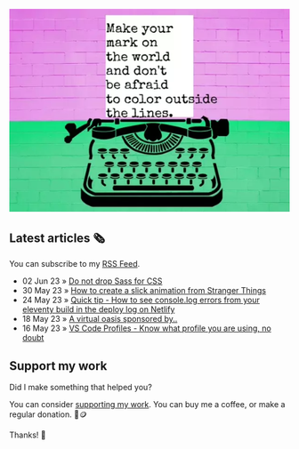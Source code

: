 ![animated image showing a typewriter typing out the following message: leave your mark on the world and dont be afraid to color outside of the lines. The word outside goes outside of the piece of paper](img/mark-on-the-world.webp)

## Latest articles 🗞️

You can subscribe to my [RSS Feed](https://www.roboleary.net/feed.xml).

<!-- BLOG:START -->
 - 02 Jun 23 » [Do not drop Sass for CSS](https://www.roboleary.net/frontend/2023/06/02/do-not-drop-sass-for-css.html)
 - 30 May 23 » [How to create a slick animation from Stranger Things](https://www.roboleary.net/animation/2023/05/30/how-to-make-a-slick-animation-stranger-things-title-sequence.html)
 - 24 May 23 » [Quick tip - How to see console.log errors from your eleventy build in the deploy log on Netlify](https://www.roboleary.net/2023/05/24/see-errors-in-deploy-log-netlify-eleventy.html)
 - 18 May 23 » [A virtual oasis sponsored by..](https://www.roboleary.net/2023/05/18/virtual-oasis-sponsored-by.html)
 - 16 May 23 » [VS Code Profiles - Know what profile you are using, no doubt](https://www.roboleary.net/vscode/2023/05/16/vscode-what-profile-i-am-using.html)<!-- BLOG:END -->

## Support my work

Did I make something that helped you?

You can consider [supporting my work](https://ko-fi.com/roboleary). You can buy me a coffee, or make a regular donation. 🌈🪙

Thanks! 🙏
